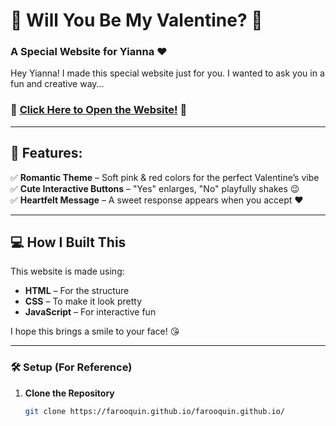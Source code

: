 # 💖 Will You Be My Valentine? 💖

### A Special Website for Yianna ❤️  

Hey Yianna! I made this special website just for you. I wanted to ask you in a fun and creative way...  

### 🌸 [Click Here to Open the Website!](https://farooquin.github.io/farooquin.github.io/) 🌸  

---

## 🎨 Features:
✅ **Romantic Theme** – Soft pink & red colors for the perfect Valentine’s vibe  
✅ **Cute Interactive Buttons** – "Yes" enlarges, "No" playfully shakes 😉  
✅ **Heartfelt Message** – A sweet response appears when you accept ❤️  

---

## 💻 How I Built This
This website is made using:  
- **HTML** – For the structure  
- **CSS** – To make it look pretty  
- **JavaScript** – For interactive fun  

I hope this brings a smile to your face! 😘  

---

### 🛠️ Setup (For Reference)
1. **Clone the Repository**
   ```bash
   git clone https://farooquin.github.io/farooquin.github.io/
